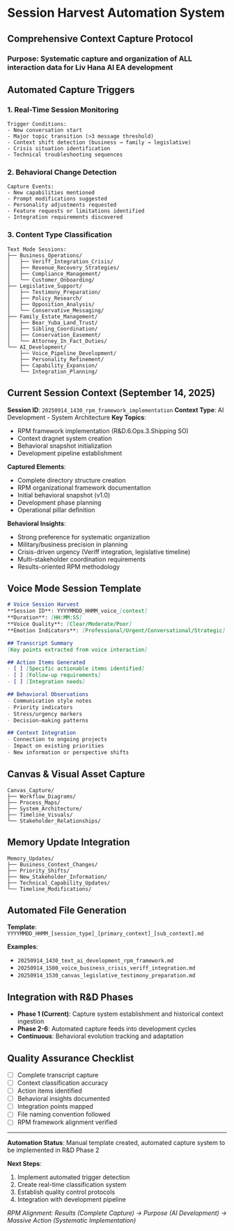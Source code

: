 # Session Harvest Automation System

## Comprehensive Context Capture Protocol

### Purpose: Systematic capture and organization of ALL interaction data for Liv Hana AI EA development

## Automated Capture Triggers

### 1. Real-Time Session Monitoring

```
Trigger Conditions:
- New conversation start
- Major topic transition (>3 message threshold)
- Context shift detection (business → family → legislative)
- Crisis situation identification
- Technical troubleshooting sequences
```

### 2. Behavioral Change Detection

```
Capture Events:
- New capabilities mentioned
- Prompt modifications suggested
- Personality adjustments requested  
- Feature requests or limitations identified
- Integration requirements discovered
```

### 3. Content Type Classification

```
Text Mode Sessions:
├── Business_Operations/
│   ├── Veriff_Integration_Crisis/
│   ├── Revenue_Recovery_Strategies/
│   ├── Compliance_Management/
│   └── Customer_Onboarding/
├── Legislative_Support/
│   ├── Testimony_Preparation/
│   ├── Policy_Research/
│   ├── Opposition_Analysis/
│   └── Conservative_Messaging/
├── Family_Estate_Management/
│   ├── Bear_Yuba_Land_Trust/
│   ├── Sibling_Coordination/
│   ├── Conservation_Easement/
│   └── Attorney_In_Fact_Duties/
└── AI_Development/
    ├── Voice_Pipeline_Development/
    ├── Personality_Refinement/
    ├── Capability_Expansion/
    └── Integration_Planning/
```

## Current Session Context (September 14, 2025)

**Session ID**: `20250914_1430_rpm_framework_implementation`
**Context Type**: AI Development - System Architecture
**Key Topics**:

- RPM framework implementation (R&D.6.Ops.3.Shipping SO)
- Context dragnet system creation
- Behavioral snapshot initialization
- Development pipeline establishment

**Captured Elements**:

- Complete directory structure creation
- RPM organizational framework documentation
- Initial behavioral snapshot (v1.0)
- Development phase planning
- Operational pillar definition

**Behavioral Insights**:

- Strong preference for systematic organization
- Military/business precision in planning
- Crisis-driven urgency (Veriff integration, legislative timeline)
- Multi-stakeholder coordination requirements
- Results-oriented RPM methodology

## Voice Mode Session Template

```markdown
# Voice Session Harvest
**Session ID**: YYYYMMDD_HHMM_voice_[context]
**Duration**: [HH:MM:SS]
**Voice Quality**: [Clear/Moderate/Poor]
**Emotion Indicators**: [Professional/Urgent/Conversational/Strategic]

## Transcript Summary
[Key points extracted from voice interaction]

## Action Items Generated
- [ ] [Specific actionable items identified]
- [ ] [Follow-up requirements]
- [ ] [Integration needs]

## Behavioral Observations
- Communication style notes
- Priority indicators
- Stress/urgency markers
- Decision-making patterns

## Context Integration
- Connection to ongoing projects
- Impact on existing priorities
- New information or perspective shifts
```

## Canvas & Visual Asset Capture

```
Canvas_Capture/
├── Workflow_Diagrams/
├── Process_Maps/
├── System_Architecture/
├── Timeline_Visuals/
└── Stakeholder_Relationships/
```

## Memory Update Integration

```
Memory_Updates/
├── Business_Context_Changes/
├── Priority_Shifts/
├── New_Stakeholder_Information/
├── Technical_Capability_Updates/
└── Timeline_Modifications/
```

## Automated File Generation

**Template**: `YYYYMMDD_HHMM_[session_type]_[primary_context]_[sub_context].md`

**Examples**:

- `20250914_1430_text_ai_development_rpm_framework.md`
- `20250914_1500_voice_business_crisis_veriff_integration.md`
- `20250914_1530_canvas_legislative_testimony_preparation.md`

## Integration with R&D Phases

- **Phase 1 (Current)**: Capture system establishment and historical context ingestion
- **Phase 2-6**: Automated capture feeds into development cycles
- **Continuous**: Behavioral evolution tracking and adaptation

## Quality Assurance Checklist

- [ ] Complete transcript capture
- [ ] Context classification accuracy
- [ ] Action items identified
- [ ] Behavioral insights documented
- [ ] Integration points mapped
- [ ] File naming convention followed
- [ ] RPM framework alignment verified

---
**Automation Status**: Manual template created, automated capture system to be implemented in R&D Phase 2

**Next Steps**:

1. Implement automated trigger detection
2. Create real-time classification system  
3. Establish quality control protocols
4. Integration with development pipeline

*RPM Alignment: Results (Complete Capture) → Purpose (AI Development) → Massive Action (Systematic Implementation)*
